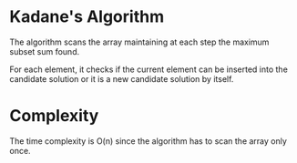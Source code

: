 # Kadane's Algorithm

The algorithm scans the array maintaining at each step the maximum subset sum found.

For each element, it checks if the current element can be inserted into the candidate solution or it is a new candidate solution by itself.

# Complexity

The time complexity is O(n) since the algorithm has to scan the array only once.